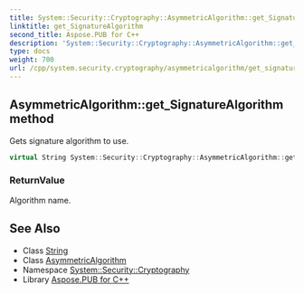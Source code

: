 ```yaml
---
title: System::Security::Cryptography::AsymmetricAlgorithm::get_SignatureAlgorithm method
linktitle: get_SignatureAlgorithm
second_title: Aspose.PUB for C++
description: 'System::Security::Cryptography::AsymmetricAlgorithm::get_SignatureAlgorithm method. Gets signature algorithm to use in C++.'
type: docs
weight: 700
url: /cpp/system.security.cryptography/asymmetricalgorithm/get_signaturealgorithm/
---
```

## AsymmetricAlgorithm::get_SignatureAlgorithm method


Gets signature algorithm to use.

```cpp
virtual String System::Security::Cryptography::AsymmetricAlgorithm::get_SignatureAlgorithm()
```


### ReturnValue

Algorithm name.

## See Also

* Class [String](../../../system/string/)
* Class [AsymmetricAlgorithm](../)
* Namespace [System::Security::Cryptography](../../)
* Library [Aspose.PUB for C++](../../../)
